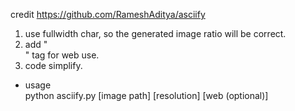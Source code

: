 credit https://github.com/RameshAditya/asciify
1. use fullwidth char, so the generated image ratio will be correct.
2. add "<br>" tag for web use.
3. code simplify.

- usage <br>
python asciify.py [image path] [resolution] [web (optional)]
